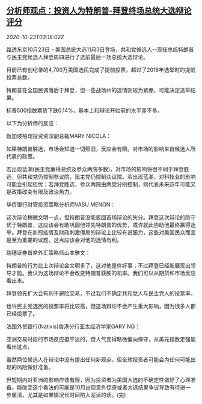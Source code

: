 <!--1603423395000-->
[分析师观点：投资人为特朗普-拜登终场总统大选辩论评分](https://cn.reuters.com/article/analyst-view-us-election-debate-1023-idCNKBS2780CH)
------

<div><i>2020-10-23T03:18:02Z</i></div><p>路透东京10月23日 - 美国总统大选11月3日登场，共和党候选人--现任总统特朗普与民主党候选人拜登周四进行了选前最后一场总统大选辩论。</p><p>目前已有创纪录的4,700万美国选民完成了提前投票，超过了2016年选举时的提前投票总数。</p><p>特朗普在全国民调落后于拜登，但一些战场州的选情则较为紧绷，可能决定选举结果。</p><p>标普500指数期货下跌0.14%，基本上和辩论开始前的水平差不多。</p><p>以下为分析师的反应：</p><p>新加坡柏瑞投资资深副总裁MARY NICOLA：</p><p>如果特朗普胜选，市场会知道一切照旧，反应会有限。对市场的影响来自候选人所代表的政策。</p><p>若出现蓝潮(民主党赢得总统及参众两院多数)，对市场的影响将很不同于拜登胜选，但共和党仍控制参议院，民主党仍控制众议院。若出现蓝潮，对科技业的影响可能会引起担忧；若拜登胜选，参众两院由两党分别控制，则代表未来四年可能又是政策改变有限及政治角力。</p><p>华侨银行财管投资策略分析师VASU MENON：</p><p>这次辩论稍微文明一点，但特朗普没能扳回首场辩论的失分。拜登这次辩论的防守优于特朗普，这应该会有助巩固他领先特朗普的优势，或许就此协助他最终赢得选举。拜登在新冠疫情及财政刺激僵局的辩论上比较有说服力，这些对美国民众而言是至为重要的议题，这点应该会对他的选情有利。</p><p>瑞穗证券首席外汇策略师山本雅文：</p><p>特朗普的行为比上次辩论会文明多了，这对他是件好事；不过拜登已经能展现出领导才能。我认为这场辩论不会改变特朗普获胜的机率。我们可以从期货和市场反应看出来。</p><p>拜登领先扩大会有利于避险交易，不过我们不确定共和党人与民主党人的投票率。</p><p>也许民主党选民的投票率将比较高，但这场辩论不会产生重大影响，因为很多人都已经投票了。</p><p>法国外贸银行(Natixis)香港分行亚太经济学家GARY NG：</p><p>亚洲交易时段的市场反应挺平淡的，但人气变得略微偏向保守，从美元指数走强能看出这点。</p><p>虽然两位候选人在辩论中没有提出任何新观点，但全球投资者可能会为任何可能出现的风险做好准备。</p><p>但短期内对亚洲的影响应该有限，因为投资者为美国大选的不确定性做好了心理准备。能改变这个看法的可能是10月出现意外惊奇或者大选结果争议导致有待进一步厘清，尤其是如果情况长时间陷入泥淖的话。(完)</p>
